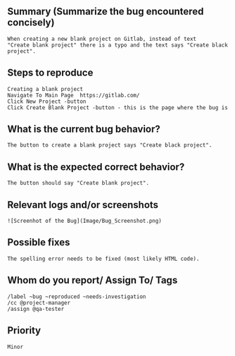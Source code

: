 
## Summary (Summarize the bug encountered concisely)

    When creating a new blank project on Gitlab, instead of text
    "Create blank project" there is a typo and the text says "Create black project".

## Steps to reproduce     

    Creating a blank project 
    Navigate To Main Page  https://gitlab.com/
    Click New Project -button
    Click Create Blank Project -button - this is the page where the bug is

## What is the current bug behavior?

    The button to create a blank project says "Create black project".    

## What is the expected correct behavior?

    The button should say "Create blank project".
     
## Relevant logs and/or screenshots

    ![Screenhot of the Bug](Image/Bug_Screenshot.png)      

## Possible fixes

    The spelling error needs to be fixed (most likely HTML code).

## Whom do you report/ Assign To/ Tags

    /label ~bug ~reproduced ~needs-investigation 
    /cc @project-manager 
    /assign @qa-tester

## Priority

    Minor  
